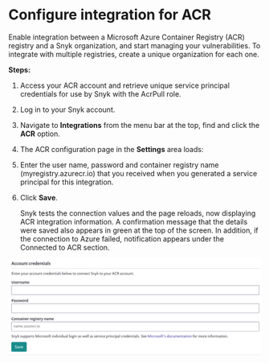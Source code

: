 # Configure integration for ACR

Enable integration between a Microsoft Azure Container Registry (ACR) registry and a Snyk organization, and start managing your vulnerabilities. To integrate with multiple registries, create a unique organization for each one.

**Steps:**

1. Access your ACR account and retrieve unique service principal credentials for use by Snyk with the AcrPull role.
2. Log in to your Snyk account.
3. Navigate to **Integrations** from the menu bar at the top, find and click the **ACR** option.
4. The ACR configuration page in the **Settings** area loads:
5. Enter the user name, password and container registry name (myregistry.azurecr.io) that you received when you generated a service principal for this integration.
6.  Click **Save**.

    Snyk tests the connection values and the page reloads, now displaying ACR integration information. A confirmation message that the details were saved also appears in green at the top of the screen. In addition, if the connection to Azure failed, notification appears under the Connected to ACR section.

![](<../../../.gitbook/assets/image (9) (1) (1) (1) (1) (1) (1) (1) (1) (1) (1) (1) (1) (1) (1) (1) (1) (1) (1) (1) (1) (1) (1) (1) (1).png>)
